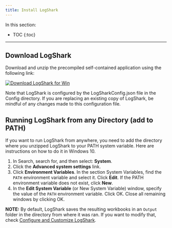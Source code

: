 ```yaml
---
title: Install LogShark
---
```


In this section:

* TOC
{:toc}

----

Download LogShark
------------------
Download and unzip the precompiled self-contained application using the following link:

[![Download LogShark for Win](https://img.shields.io/badge/Download%20LogShark%20for%20Win-Version%204.2.1-blue.svg)](https://github.com/tableau/Logshark/releases/download/v4.2.1/LogShark.Win.4.2.1.zip)

Note that LogShark is configured by the LogSharkConfig.json file in the Config directory. If you are replacing an existing copy of LogShark, be mindful of any changes made to this configuration file.


Running LogShark from any Directory (add to PATH)
-------------------
If you want to run LogShark from anywhere, you need to add the directory where you unzipped LogShark to your PATH system variable. Here are instructions on how to do it in Windows 10.

1. In Search, search for, and then select: **System**.
1. Click the **Advanced system settings** link.
1. Click **Environment Variables**. In the section System Variables, find the `PATH` environment variable and select it. Click **Edit**. If the PATH environment variable does not exist, click **New**.
1. In the **Edit System Variable** (or New System Variable) window, specify the value of the `PATH` environment variable. Click OK. Close all remaining windows by clicking OK.

**NOTE:** By default, LogShark saves the resulting workbooks in an `Output` folder in the directory from where it was ran. If you want to modify that, check <a href="logshark_configure">Configure and Customize LogShark</a>.

